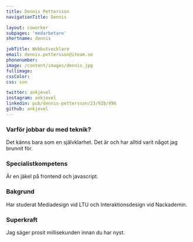 ```yaml
---
title: Dennis Pettersson
navigationTitle: Dennis

layout: coworker
subpages: 'medarbetare'
shortname: dennis

jobTitle: Webbutvecklare
email: dennis.pettersson@iteam.se
phonenumber:
image: /content/images/dennis.jpg
fullimage:
cssColor:
css: sun

twitter: ankjevel
instagram: ankjevel
linkedin: pub/dennis-pettersson/23/92b/896
github: ankjevel
---
```


### Varför jobbar du med teknik?
Det känns bara som en självklarhet. Det är och har alltid varit något jag brunnit för.

### Specialistkompetens
Är en jäkel på frontend och javascript.

### Bakgrund
Har studerat Mediadesign vid LTU och Interaktionsdesign vid Nackademin.

### Superkraft
Jag säger prosit millisekunden innan du har nyst.
